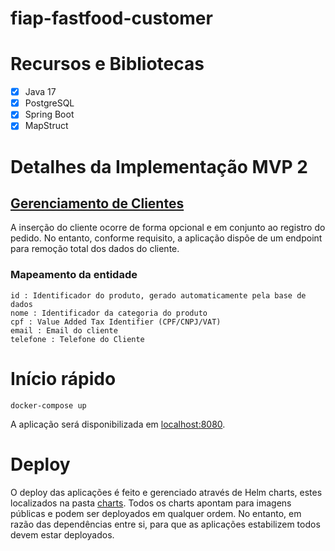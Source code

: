# fiap-fastfood-customer

# Recursos e Bibliotecas

- [x] Java 17
- [x] PostgreSQL
- [x] Spring Boot
- [x] MapStruct

# Detalhes da Implementação MVP 2

## [Gerenciamento de Clientes]([CustomerController.java](fastfood-api%2Fsrc%2Fmain%2Fjava%2Fio%2Ffiap%2Ffastfood%2Fdriver%2Fcontroller%2Fcustomer%2FCustomerController.java))

A inserção do cliente ocorre de forma opcional e em conjunto ao registro do pedido. No entanto, conforme requisito,
a aplicação dispõe de um endpoint para remoção total dos dados do cliente.

### Mapeamento da entidade

    id : Identificador do produto, gerado automaticamente pela base de dados
    nome : Identificador da categoria do produto
    cpf : Value Added Tax Identifier (CPF/CNPJ/VAT)
    email : Email do cliente
    telefone : Telefone do Cliente

# Início rápido

```shell 
docker-compose up
```

A aplicação será disponibilizada em [localhost:8080](http://localhost:8080).

# Deploy

O deploy das aplicações é feito e gerenciado através de Helm charts, estes localizados na pasta [charts](charts). Todos
os charts apontam para imagens públicas e podem ser deployados em qualquer ordem. No entanto, em razão das dependências
entre si, para que as aplicações estabilizem todos devem estar deployados.
